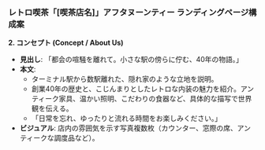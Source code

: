 ### レトロ喫茶「[喫茶店名]」アフタヌーンティー ランディングページ構成案


**2. コンセプト (Concept / About Us)**
*   **見出し**: 「都会の喧騒を離れて。小さな駅の傍らに佇む、40年の物語。」
*   **本文**:
    *   ターミナル駅から数駅離れた、隠れ家のような立地を説明。
    *   創業40年の歴史と、こじんまりとしたレトロな内装の魅力を紹介。アンティーク家具、温かい照明、こだわりの食器など、具体的な描写で世界観を伝える。
    *   「日常を忘れ、ゆったりと流れる時間をお楽しみください。」
*   **ビジュアル**: 店内の雰囲気を示す写真複数枚（カウンター、窓際の席、アンティークな調度品など）。

